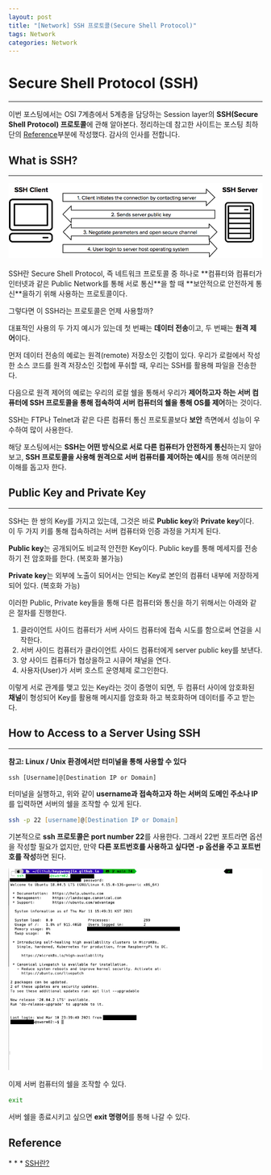 ```yaml
---
layout: post
title: "[Network] SSH 프로토콜(Secure Shell Protocol)"
tags: Network
categories: Network 
---
```

# Secure Shell Protocol (SSH)
* * *
이번 포스팅에서는 OSI 7계층에서 5계층을 담당하는 Session layer의 **SSH(Secure Shell Protocol) 프로토콜**에 관해 알아본다. 정리하는데 참고한 사이트는 포스팅 최하단의 [Reference](#ref)부분에 작성했다. 감사의 인사를 전합니다.

## What is SSH?
* * *  

<div><img style="margin: auto;" src="/images/ssh.png"></div><br>  
SSH란 Secure Shell Protocol, 즉 네트워크 프로토콜 중 하나로 **컴퓨터와 컴퓨터가 인터넷과 같은 Public Network를 통해 서로 통신**을 할 때 **보안적으로 안전하게 통신**을하기 위해 사용하는 프로토콜이다.  

그렇다면 이 SSH라는 프로토콜은 언제 사용할까?  

대표적인 사용의 두 가지 예시가 있는데 첫 번째는 **데이터 전송**이고, 두 번째는 **원격 제어**이다.  

먼저 데이터 전송의 예로는 원격(remote) 저장소인 깃헙이 있다. 우리가 로컬에서 작성한 소스 코드를 원격 저장소인 깃헙에 푸쉬할 때, 우리는 SSH를 활용해 파일을 전송한다.  

다음으로 원격 제어의 예로는 우리의 로컬 쉘을 통해서 우리가 **제어하고자 하는 서버 컴퓨터에 SSH 프로토콜을 통해 접속하여 서버 컴퓨터의 쉘을 통해 OS를 제어**하는 것이다.  

SSH는 FTP나 Telnet과 같은 다른 컴퓨터 통신 프로토콜보다 **보안** 측면에서 성능이 우수하여 많이 사용한다.  

해당 포스팅에서는 **SSH는 어떤 방식으로 서로 다른 컴퓨터가 안전하게 통신**하는지 알아 보고, **SSH 프로토콜을 사용해 원격으로 서버 컴퓨터를 제어하는 예시**를 통해 여러분의 이해를 돕고자 한다.

## Public Key and Private Key
* * *
SSH는 한 쌍의 Key를 가지고 있는데, 그것은 바로 **Public key**와 **Private key**이다. 이 두 가지 키를 통해 접속하려는 서버 컴퓨터와 인증 과정을 거치게 된다.  

**Public key**는 공개되어도 비교적 안전한 Key이다. Public key를 통해 메세지를 전송하기 전 암호화를 한다. (복호화 불가능)  

**Private key**는 외부에 노출이 되어서는 안되는 Key로 본인의 컴퓨터 내부에 저장하게 되어 있다. (복호화 가능) 

이러한 Public, Private key들을 통해 다른 컴퓨터와 통신을 하기 위해서는 아래와 같은 절차를 진행한다.  
1. 클라이언트 사이드 컴퓨터가 서버 사이드 컴퓨터에 접속 시도를 함으로써 연걸을 시작한다.
2. 서버 사이드 컴퓨터가 클라이언트 사이드 컴퓨터에게 server public key를 보낸다.
3. 양 사이드 컴퓨터가 협상을하고 시큐어 채널을 연다.
4. 사용자(User)가 서버 호스트 운영체제 로그인한다.

이렇게 서로 관계를 맺고 있는 Key라는 것이 증명이 되면, 두 컴퓨터 사이에 암호화된 **채널**이 형성되어 Key를 활용해 메시지를 암호화 하고 복호화하며 데이터를 주고 받는다.

## How to Access to a Server Using SSH 
* * *
**참고: Linux / Unix 환경에서만 터미널을 통해 사용할 수 있다**
```
ssh [Username]@[Destination IP or Domain]
```
터미널을 실행하고, 위와 같이 **username과 접속하고자 하는 서버의 도메인 주소나 IP**를 입력하면 서버의 쉘을 조작할 수 있게 된다.  

```zsh
ssh -p 22 [username]@[Destination IP or Domain]
```
기본적으로 **ssh 프로토콜은 port number 22**를 사용한다. 그래서 22번 포트라면 옵션을 작성할 필요가 없지만, 만약 **다른 포트번호를 사용하고 싶다면 -p 옵션을 주고 포트번호를 작성**하면 된다.  

![ssh](/images/ssh-complete.png)

이제 서버 컴퓨터의 쉘을 조작할 수 있다.

```zsh
exit
```
서버 쉘을 종료시키고 싶으면 **exit 명령어**를 통해 나갈 수 있다.

<h2 id="ref">Reference</h2>
* * *
<a href="https://cheershennah.tistory.com/96">SSH란?</a>  
